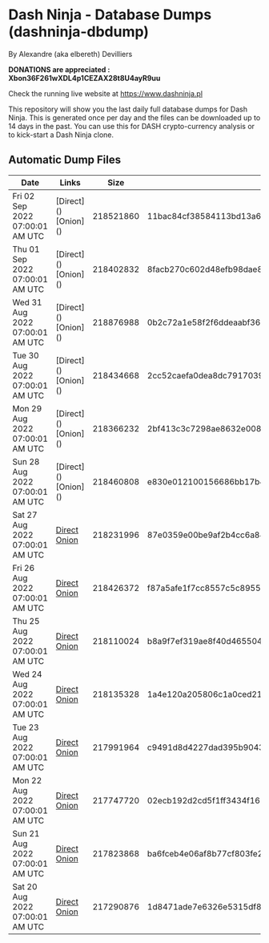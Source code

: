 # Dash Ninja - Database Dumps (dashninja-dbdump)
By Alexandre (aka elbereth) Devilliers

**DONATIONS are appreciated : Xbon36F261wXDL4p1CEZAX28t8U4ayR9uu**

Check the running live website at https://www.dashninja.pl

This repository will show you the last daily full database dumps for Dash Ninja. This is generated once per day and the files can be downloaded up to 14 days in the past.
You can use this for DASH crypto-currency analysis or to kick-start a Dash Ninja clone.


## Automatic Dump Files
| Date | Links | Size | SHA256 |
|--|--|--|--|
| Fri 02 Sep 2022 07:00:01 AM UTC | [Direct](</body></html>) [Onion](</body></html>) | 218521860 | 11bac84cf38584113bd13a6874f6040b57683469ca6598b5e1898f83d67aa943 | 
| Thu 01 Sep 2022 07:00:01 AM UTC | [Direct](</body></html>) [Onion](</body></html>) | 218402832 | 8facb270c602d48efb98dae851af263eb182ec48318e0214a3ce965c7250bcd7 | 
| Wed 31 Aug 2022 07:00:01 AM UTC | [Direct](</body></html>) [Onion](</body></html>) | 218876988 | 0b2c72a1e58f2f6ddeaabf36099e09ccf73fbb4b16ed07788e325f34db13ffeb | 
| Tue 30 Aug 2022 07:00:01 AM UTC | [Direct](</body></html>) [Onion](</body></html>) | 218434668 | 2cc52caefa0dea8dc791703973cb16a017bf1f6f03ec7ac6a7f2bfcc59d136c3 | 
| Mon 29 Aug 2022 07:00:01 AM UTC | [Direct](</body></html>) [Onion](</body></html>) | 218366232 | 2bf413c3c7298ae8632e008b69a9c2e240d2e11daae8d8c58c22c59b247ce28b | 
| Sun 28 Aug 2022 07:00:01 AM UTC | [Direct](</body></html>) [Onion](</body></html>) | 218460808 | e830e012100156686bb17b4db77f702be0eaada266e5bbac85846fc9d16039d9 | 
| Sat 27 Aug 2022 07:00:01 AM UTC | [Direct](https://oshi.at/oFsy) [Onion](http://5ety7tpkim5me6eszuwcje7bmy25pbtrjtue7zkqqgziljwqy3rrikqd.onion/oFsy) | 218231996 | 87e0359e00be9af2b4cc6a845212d531395ac330e8e32d730b6a0c829eb3b53c | 
| Fri 26 Aug 2022 07:00:01 AM UTC | [Direct](https://oshi.at/raEu) [Onion](http://5ety7tpkim5me6eszuwcje7bmy25pbtrjtue7zkqqgziljwqy3rrikqd.onion/raEu) | 218426372 | f87a5afe1f7cc8557c5c895526c7ab8c397ce36559b1d8c51705b12ef3a4b832 | 
| Thu 25 Aug 2022 07:00:01 AM UTC | [Direct](https://oshi.at/aYcC) [Onion](http://5ety7tpkim5me6eszuwcje7bmy25pbtrjtue7zkqqgziljwqy3rrikqd.onion/aYcC) | 218110024 | b8a9f7ef319ae8f40d4655047f62cc9cb11ab4983088ae3a6bb4794163e0ba0b | 
| Wed 24 Aug 2022 07:00:01 AM UTC | [Direct](https://oshi.at/xtvT) [Onion](http://5ety7tpkim5me6eszuwcje7bmy25pbtrjtue7zkqqgziljwqy3rrikqd.onion/xtvT) | 218135328 | 1a4e120a205806c1a0ced21c182e9fc2d14323bbb83d86c1224791bc85519f2e | 
| Tue 23 Aug 2022 07:00:01 AM UTC | [Direct](https://oshi.at/KwHp) [Onion](http://5ety7tpkim5me6eszuwcje7bmy25pbtrjtue7zkqqgziljwqy3rrikqd.onion/KwHp) | 217991964 | c9491d8d4227dad395b9043718ba9743afdcf84124d1fddd02242678026dafbc | 
| Mon 22 Aug 2022 07:00:01 AM UTC | [Direct](https://oshi.at/nxVb) [Onion](http://5ety7tpkim5me6eszuwcje7bmy25pbtrjtue7zkqqgziljwqy3rrikqd.onion/nxVb) | 217747720 | 02ecb192d2cd5f1ff3434f16b7e23ade44f777dd25bca0a0936135ae61c6f28a | 
| Sun 21 Aug 2022 07:00:01 AM UTC | [Direct](https://oshi.at/DwGN) [Onion](http://5ety7tpkim5me6eszuwcje7bmy25pbtrjtue7zkqqgziljwqy3rrikqd.onion/DwGN) | 217823868 | ba6fceb4e06af8b77cf803fe2c554592243d4b61c7d46a0bb2ce2a829f0d6f96 | 
| Sat 20 Aug 2022 07:00:01 AM UTC | [Direct](https://oshi.at/Ziac) [Onion](http://5ety7tpkim5me6eszuwcje7bmy25pbtrjtue7zkqqgziljwqy3rrikqd.onion/Ziac) | 217290876 | 1d8471ade7e6326e5315df8a267d423b372aa87c071e442c8bdf2aef38f5cb15 | 
